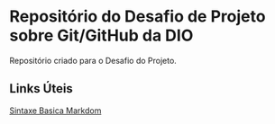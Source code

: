 # Repositório do Desafio de Projeto sobre Git/GitHub da DIO
Repositório criado para o Desafio do Projeto.

## Links Úteis
[Sintaxe Basica Markdom](https://www.markdownguide.org/basic-syntax/)
